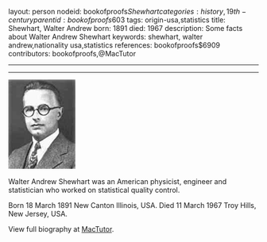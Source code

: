 layout: person
nodeid: bookofproofs$Shewhart
categories: history,19th-century
parentid: bookofproofs$603
tags: origin-usa,statistics
title: Shewhart, Walter Andrew
born: 1891
died: 1967
description: Some facts about Walter Andrew Shewhart
keywords: shewhart, walter andrew,nationality usa,statistics
references: bookofproofs$6909
contributors: bookofproofs,@MacTutor

---


---

![Shewhart.jpg](https://github.com/bookofproofs/bookofproofs.github.io/blob/main/_sources/_assets/images/portraits/Shewhart.jpg?raw=true)

Walter Andrew Shewhart was an American physicist, engineer and statistician who worked on statistical quality control.

Born 18 March 1891 New Canton Illinois, USA. Died 11 March 1967 Troy Hills, New Jersey, USA.


View full biography at [MacTutor](https://mathshistory.st-andrews.ac.uk/Biographies/Shewhart/).